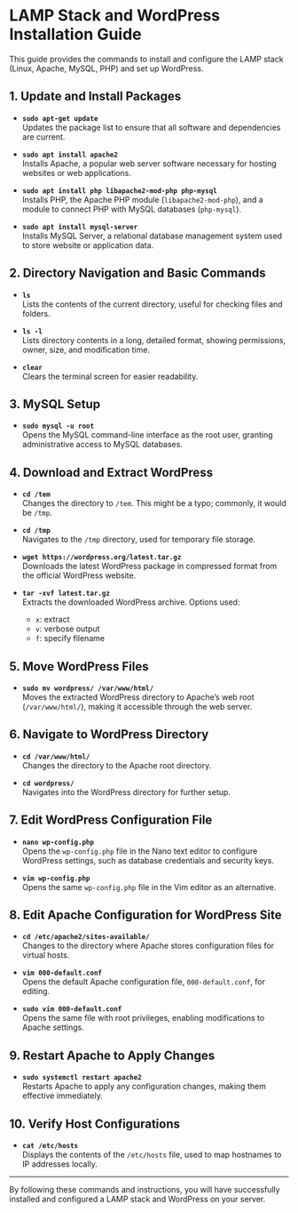 # LAMP Stack and WordPress Installation Guide

This guide provides the commands to install and configure the LAMP stack (Linux, Apache, MySQL, PHP) and set up WordPress.

## 1. Update and Install Packages

- **`sudo apt-get update`**  
  Updates the package list to ensure that all software and dependencies are current.

- **`sudo apt install apache2`**  
  Installs Apache, a popular web server software necessary for hosting websites or web applications.

- **`sudo apt install php libapache2-mod-php php-mysql`**  
  Installs PHP, the Apache PHP module (`libapache2-mod-php`), and a module to connect PHP with MySQL databases (`php-mysql`).

- **`sudo apt install mysql-server`**  
  Installs MySQL Server, a relational database management system used to store website or application data.

## 2. Directory Navigation and Basic Commands

- **`ls`**  
  Lists the contents of the current directory, useful for checking files and folders.

- **`ls -l`**  
  Lists directory contents in a long, detailed format, showing permissions, owner, size, and modification time.

- **`clear`**  
  Clears the terminal screen for easier readability.

## 3. MySQL Setup

- **`sudo mysql -u root`**  
  Opens the MySQL command-line interface as the root user, granting administrative access to MySQL databases.

## 4. Download and Extract WordPress

- **`cd /tem`**  
  Changes the directory to `/tem`. This might be a typo; commonly, it would be `/tmp`.

- **`cd /tmp`**  
  Navigates to the `/tmp` directory, used for temporary file storage.

- **`wget https://wordpress.org/latest.tar.gz`**  
  Downloads the latest WordPress package in compressed format from the official WordPress website.

- **`tar -xvf latest.tar.gz`**  
  Extracts the downloaded WordPress archive. Options used:
  - `x`: extract
  - `v`: verbose output
  - `f`: specify filename

## 5. Move WordPress Files

- **`sudo mv wordpress/ /var/www/html/`**  
  Moves the extracted WordPress directory to Apache’s web root (`/var/www/html/`), making it accessible through the web server.

## 6. Navigate to WordPress Directory

- **`cd /var/www/html/`**  
  Changes the directory to the Apache root directory.

- **`cd wordpress/`**  
  Navigates into the WordPress directory for further setup.

## 7. Edit WordPress Configuration File

- **`nano wp-config.php`**  
  Opens the `wp-config.php` file in the Nano text editor to configure WordPress settings, such as database credentials and security keys.

- **`vim wp-config.php`**  
  Opens the same `wp-config.php` file in the Vim editor as an alternative.

## 8. Edit Apache Configuration for WordPress Site

- **`cd /etc/apache2/sites-available/`**  
  Changes to the directory where Apache stores configuration files for virtual hosts.

- **`vim 000-default.conf`**  
  Opens the default Apache configuration file, `000-default.conf`, for editing.

- **`sudo vim 000-default.conf`**  
  Opens the same file with root privileges, enabling modifications to Apache settings.

## 9. Restart Apache to Apply Changes

- **`sudo systemctl restart apache2`**  
  Restarts Apache to apply any configuration changes, making them effective immediately.

## 10. Verify Host Configurations

- **`cat /etc/hosts`**  
  Displays the contents of the `/etc/hosts` file, used to map hostnames to IP addresses locally.

---

By following these commands and instructions, you will have successfully installed and configured a LAMP stack and WordPress on your server.
